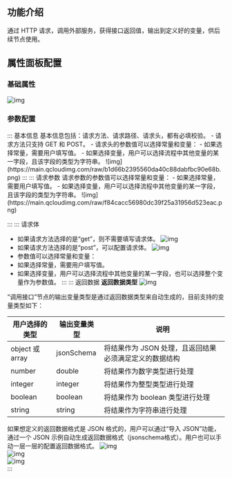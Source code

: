 
## 功能介绍
通过 HTTP 请求，调用外部服务，获得接口返回值，输出到定义好的变量，供后续节点使用。

## 属性面板配置
### 基础属性               
 ![img](https://main.qcloudimg.com/raw/25a6a7f46629067fbf0d23ad7e8afed8.png)        

### 参数配置

<dx-tabs>
::: 基本信息
基本信息包括：请求方法、请求路径、请求头，都有必填校验。
- 请求方法只支持 GET 和 POST。
- 请求头的参数值可以选择常量和变量：
 - 如果选择常量，需要用户填写值。
 - 如果选择变量，用户可以选择流程中其他变量的某一字段，且该字段的类型为字符串。
![img](https://main.qcloudimg.com/raw/b1d66b2395560da40c88dabfbc90e68b.png)        
:::
::: 请求参数
请求参数的参数值可以选择常量和变量：
- 如果选择常量，需要用户填写值。
- 如果选择变量，用户可以选择流程中其他变量的某一字段，且该字段的类型为字符串。
![img](https://main.qcloudimg.com/raw/f84cacc56980dc39f25a31956d523eac.png)        

:::
::: 请求体
- 如果请求方法选择的是“get”，则不需要填写请求体。   ![img](https://main.qcloudimg.com/raw/d59e187191e9203fe5a7b561b3a37fba.png)        
- 如果请求方法选择的是“post”，可以配置请求体。
![img](https://main.qcloudimg.com/raw/8acd7588f8147149eeebbe1ffc1793f0.png)        
- 参数值可以选择常量和变量：
 - 如果选择常量，需要用户填写值。
 - 如果选择变量，用户可以选择流程中其他变量的某一字段，也可以选择整个变量作为参数值。
:::
::: 返回数据
**返回数据类型**
![img](https://main.qcloudimg.com/raw/45f29e050f6918d48c922a6bc91bb90a.png)        

“调用接口”节点的输出变量类型是通过返回数据类型来自动生成的，目前支持的变量类型如下：

| 用户选择的类型 | 输出变量类型 | 说明                                                 |
| -------------- | ------------ | ---------------------------------------------------- |
| object 或 array | jsonSchema   | 将结果作为 JSON 处理，且返回结果必须满足定义的数据结构 |
| number         | double       | 将结果作为数字类型进行处理                           |
| integer        | integer      | 将结果作为整型类型进行处理                           |
| boolean        | boolean      | 将结果作为 boolean 类型进行处理                        |
| string         | string       | 将结果作为字符串进行处理                               |

如果想定义的返回数据格式是 JSON 格式的，用户可以通过“导入 JSON”功能，通过一个 JSON 示例自动生成返回数据格式（jsonschema格式）。用户也可以手动一层一层的配置返回数据格式。
![img](https://main.qcloudimg.com/raw/674ea8b1825eb89ffc360f5d171dcfb5.png)        
![img](https://main.qcloudimg.com/raw/b56bcfaaf29e49df24c45b87bcc5e8ae.png)        
![img](https://main.qcloudimg.com/raw/7f2fe8a46ef6d37183da8619835ee896.png)        
:::
</dx-tabs>

